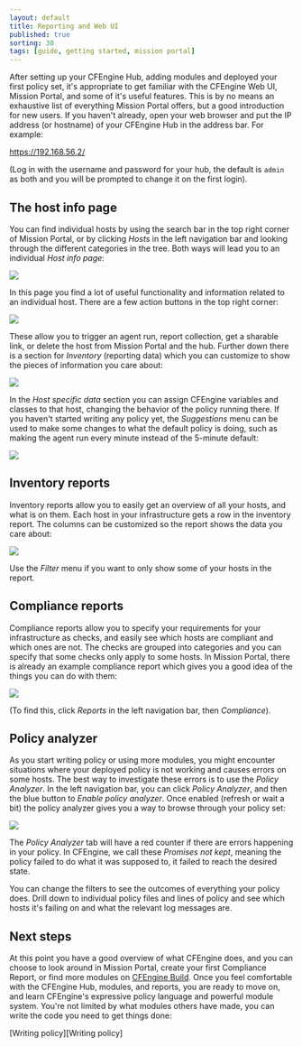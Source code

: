 ```yaml
---
layout: default
title: Reporting and Web UI
published: true
sorting: 30
tags: [guide, getting started, mission portal]
---
```


After setting up your CFEngine Hub, adding modules and deployed your first policy set, it's appropriate to get familiar with the CFEngine Web UI, Mission Portal, and some of it's useful features.
This is by no means an exhaustive list of everything Mission Portal offers, but a good introduction for new users.
If you haven't already, open your web browser and put the IP address (or hostname) of your CFEngine Hub in the address bar.
For example:

https://192.168.56.2/

(Log in with the username and password for your hub, the default is `admin` as both and you will be prompted to change it on the first login).

## The host info page

You can find individual hosts by using the search bar in the top right corner of Mission Portal, or by clicking _Hosts_ in the left navigation bar and looking through the different categories in the tree.
Both ways will lead you to an individual _Host info page_:

![](host-info.png)

In this page you find a lot of useful functionality and information related to an individual host.
There are a few action buttons in the top right corner:

![](action-buttons.png)

These allow you to trigger an agent run, report collection, get a sharable link, or delete the host from Mission Portal and the hub.
Further down there is a section for _Inventory_ (reporting data) which you can customize to show the pieces of information you care about:

![](inventory-section.png)

In the _Host specific data_ section you can assign CFEngine variables and classes to that host, changing the behavior of the policy running there.
If you haven't started writing any policy yet, the _Suggestions_ menu can be used to make some changes to what the default policy is doing, such as making the agent run every minute instead of the 5-minute default:

![](host-specific-data-with-suggestion.png)

## Inventory reports

Inventory reports allow you to easily get an overview of all your hosts, and what is on them.
Each host in your infrastructure gets a row in the inventory report.
The columns can be customized so the report shows the data you care about:

![](inventory-reports.gif)

Use the _Filter_ menu if you want to only show some of your hosts in the report.

## Compliance reports

Compliance reports allow you to specify your requirements for your infrastructure as checks, and easily see which hosts are compliant and which ones are not.
The checks are grouped into categories and you can specify that some checks only apply to some hosts.
In Mission Portal, there is already an example compliance report which gives you a good idea of the things you can do with them:

![](compliance-report.png)

(To find this, click _Reports_ in the left navigation bar, then _Compliance_).

## Policy analyzer

As you start writing policy or using more modules, you might encounter situations where your deployed policy is not working and causes errors on some hosts.
The best way to investigate these errors is to use the _Policy Analyzer_.
In the left navigation bar, you can click _Policy Analyzer_, and then the blue button to _Enable policy analyzer_.
Once enabled (refresh or wait a bit) the policy analyzer gives you a way to browse through your policy set:

![](policy-analyzer.png)

The _Policy Analyzer_ tab will have a red counter if there are errors happening in your policy.
In CFEngine, we call these _Promises not kept_, meaning the policy failed to do what it was supposed to, it failed to reach the desired state.

You can change the filters to see the outcomes of everything your policy does.
Drill down to individual policy files and lines of policy and see which hosts it's failing on and what the relevant log messages are.

## Next steps

At this point you have a good overview of what CFEngine does, and you can choose to look around in Mission Portal, create your first Compliance Report, or find more modules on [CFEngine Build](https://build.cfengine.com/).
Once you feel comfortable with the CFEngine Hub, modules, and reports, you are ready to move on, and learn CFEngine's expressive policy language and powerful module system.
You're not limited by what modules others have made, you can write the code you need to get things done:

[Writing policy][Writing policy]

